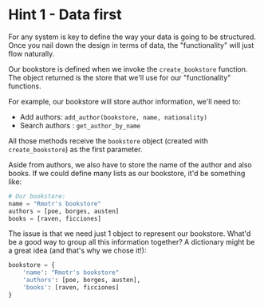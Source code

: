 # Hint 1 - Data first

For any system is key to define the way your data is going to be structured. Once you nail down the design in terms of data, the "functionality" will just flow naturally.

Our bookstore is defined when we invoke the `create_bookstore` function. The object returned is the store that we'll use for our "functionality" functions.

For example, our bookstore will store author information, we'll need to:

* Add authors: `add_author(bookstore, name, nationality)`
* Search authors : `get_author_by_name`

All those methods receive the `bookstore` object (created with `create_bookstore`) as the first parameter.

Aside from authors, we also have to store the name of the author and also books. If we could define many lists as our bookstore, it'd be something like:

```python
# Our bookstore:
name = "Rmotr's bookstore"
authors = [poe, borges, austen]
books = [raven, ficciones]
```

The issue is that we need just 1 object to represent our bookstore. What'd be a good way to group all this information together? A dictionary might be a great idea (and that's why we chose it!):

```python
bookstore = {
    'name': "Rmotr's bookstore"
    'authors': [poe, borges, austen],
    'books': [raven, ficciones]
}
```
